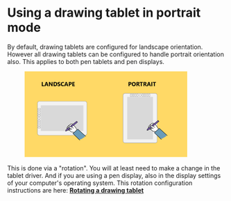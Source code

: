 # Using a drawing tablet in portrait mode

By default, drawing tablets are configured for landscape orientation. However all drawing tablets can be configured to handle portrait orientation also. This applies to both pen tablets and pen displays.&#x20;

<figure><img src="../../.gitbook/assets/image (2) (1).png" alt="" width="375"><figcaption></figcaption></figure>

This is done via a "rotation". You will at least need to make a change in the tablet driver. And if you are using a pen display, also in the display settings of your computer's operating system. This rotation configuration instructions are here: [**Rotating a drawing tablet**](rotating-a-drawing-tablet.md)

&#x20;

